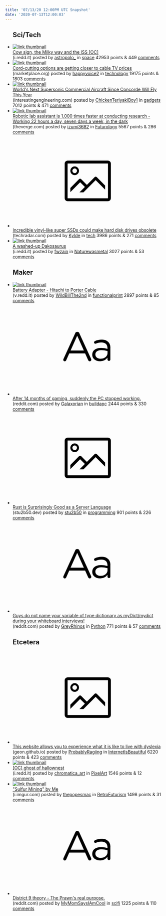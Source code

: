 ```yaml
---
title: '07/13/20 12:00PM UTC Snapshot'
date: '2020-07-13T12:00:03'
---
```

<ul>
<h2>Sci/Tech</h2>

<li><a href='https://i.redd.it/djzfxrkijia51.jpg'><img src='https://b.thumbs.redditmedia.com/8eN1hYNw2PMJZhkoPU6ZGvDEW-LjF_1uSzK1D4rxs5w.jpg' alt='link thumbnail'></a><div><div class='linkTitle'><a href='https://i.redd.it/djzfxrkijia51.jpg'>Cow sign, the Milky way and the ISS [OC]</a></div>(i.redd.it) posted by <a href='https://www.reddit.com/user/astropolo_'>astropolo_</a> in <a href='https://www.reddit.com/r/space'>space</a> 42953 points & 449 <a href='https://www.reddit.com/r/space/comments/hq4q8a/cow_sign_the_milky_way_and_the_iss_oc/'>comments</a></div></li>

<li><a href='https://www.marketplace.org/2020/07/03/cord-cutting-options-getting-closer-cable-tv-prices/'><img src='https://b.thumbs.redditmedia.com/bXZfemYSkBk3knPKeqjV6rPifXgkT1knHjsa2bXzwUU.jpg' alt='link thumbnail'></a><div><div class='linkTitle'><a href='https://www.marketplace.org/2020/07/03/cord-cutting-options-getting-closer-cable-tv-prices/'>Cord-cutting options are getting closer to cable TV prices</a></div>(marketplace.org) posted by <a href='https://www.reddit.com/user/happyvoice2'>happyvoice2</a> in <a href='https://www.reddit.com/r/technology'>technology</a> 19175 points & 1803 <a href='https://www.reddit.com/r/technology/comments/hpwshr/cordcutting_options_are_getting_closer_to_cable/'>comments</a></div></li>

<li><a href='https://interestingengineering.com/worlds-next-supersonic-commercial-aircraft-since-concorde-will-fly-this-year'><img src='https://a.thumbs.redditmedia.com/-uDCMuGqlXAIAoVSkJM8IGe6TRwL68_ucjvMxKDQlA4.jpg' alt='link thumbnail'></a><div><div class='linkTitle'><a href='https://interestingengineering.com/worlds-next-supersonic-commercial-aircraft-since-concorde-will-fly-this-year'>World's Next Supersonic Commercial Aircraft Since Concorde Will Fly This Year</a></div>(interestingengineering.com) posted by <a href='https://www.reddit.com/user/ChickenTeriyakiBoy1'>ChickenTeriyakiBoy1</a> in <a href='https://www.reddit.com/r/gadgets'>gadgets</a> 7012 points & 471 <a href='https://www.reddit.com/r/gadgets/comments/hpxf5w/worlds_next_supersonic_commercial_aircraft_since/'>comments</a></div></li>

<li><a href='https://www.theverge.com/21317052/mobile-autonomous-robot-lab-assistant-research-speed'><img src='https://a.thumbs.redditmedia.com/dwfwjKJwerWIY_HhXSEBX4e6Rz4AqdWxhKFNZbMxM04.jpg' alt='link thumbnail'></a><div><div class='linkTitle'><a href='https://www.theverge.com/21317052/mobile-autonomous-robot-lab-assistant-research-speed'>Robotic lab assistant is 1,000 times faster at conducting research - Working 22 hours a day, seven days a week, in the dark</a></div>(theverge.com) posted by <a href='https://www.reddit.com/user/izumi3682'>izumi3682</a> in <a href='https://www.reddit.com/r/Futurology'>Futurology</a> 5567 points & 286 <a href='https://www.reddit.com/r/Futurology/comments/hq7liq/robotic_lab_assistant_is_1000_times_faster_at/'>comments</a></div></li>

<li><a href='https://www.techradar.com/news/incredible-vinyl-like-ssds-could-make-hard-disk-drives-obsolete'><svg version='1.1' viewBox='-34 -14 104 64' preserveAspectRatio='xMidYMid meet' xmlns='http://www.w3.org/2000/svg' xmlns:xlink='http://www.w3.org/1999/xlink'>
    <title>link thumbnail</title>
    <path d='M32,4H4A2,2,0,0,0,2,6V30a2,2,0,0,0,2,2H32a2,2,0,0,0,2-2V6A2,2,0,0,0,32,4ZM4,30V6H32V30Z'></path>
    <path d='M8.92,14a3,3,0,1,0-3-3A3,3,0,0,0,8.92,14Zm0-4.6A1.6,1.6,0,1,1,7.33,11,1.6,1.6,0,0,1,8.92,9.41Z'></path>
    <path d='M22.78,15.37l-5.4,5.4-4-4a1,1,0,0,0-1.41,0L5.92,22.9v2.83l6.79-6.79L16,22.18l-3.75,3.75H15l8.45-8.45L30,24V21.18l-5.81-5.81A1,1,0,0,0,22.78,15.37Z'></path>
    </svg></a><div><div class='linkTitle'><a href='https://www.techradar.com/news/incredible-vinyl-like-ssds-could-make-hard-disk-drives-obsolete'>Incredible vinyl-like super SSDs could make hard disk drives obsolete</a></div>(techradar.com) posted by <a href='https://www.reddit.com/user/Kylde'>Kylde</a> in <a href='https://www.reddit.com/r/tech'>tech</a> 3986 points & 271 <a href='https://www.reddit.com/r/tech/comments/hpz2t6/incredible_vinyllike_super_ssds_could_make_hard/'>comments</a></div></li>

<li><a href='https://i.redd.it/udw46il97ja51.jpg'><img src='https://b.thumbs.redditmedia.com/dM_JN9rpuYAJgYMpR16Cv1b85A9PBMlWoVYfQ1Yc3pA.jpg' alt='link thumbnail'></a><div><div class='linkTitle'><a href='https://i.redd.it/udw46il97ja51.jpg'>A washed-up Dakosaurus</a></div>(i.redd.it) posted by <a href='https://www.reddit.com/user/fwzain'>fwzain</a> in <a href='https://www.reddit.com/r/Naturewasmetal'>Naturewasmetal</a> 3027 points & 53 <a href='https://www.reddit.com/r/Naturewasmetal/comments/hq6ok1/a_washedup_dakosaurus/'>comments</a></div></li>

<h2>Maker</h2>

<li><a href='https://v.redd.it/ozpgfyq7tfa51'><img src='https://b.thumbs.redditmedia.com/SUw6So-1RpNj3iVaUH9B3Ct8wClPwULR0bCU7poEZ6M.jpg' alt='link thumbnail'></a><div><div class='linkTitle'><a href='https://v.redd.it/ozpgfyq7tfa51'>Battery Adapter - Hitachi to Porter Cable</a></div>(v.redd.it) posted by <a href='https://www.reddit.com/user/WildBillThe2nd'>WildBillThe2nd</a> in <a href='https://www.reddit.com/r/functionalprint'>functionalprint</a> 2897 points & 85 <a href='https://www.reddit.com/r/functionalprint/comments/hpvdvi/battery_adapter_hitachi_to_porter_cable/'>comments</a></div></li>

<li><a href='https://www.reddit.com/r/buildapc/comments/hpti10/after_14_months_of_gaming_suddenly_the_pc_stopped/'><svg version='1.1' viewBox='-34 -12 104 64' preserveAspectRatio='xMidYMid slice' xmlns='http://www.w3.org/2000/svg' xmlns:xlink='http://www.w3.org/1999/xlink'>
    <title>text link thumbnail</title>
    <path d='M12.19,8.84a1.45,1.45,0,0,0-1.4-1h-.12a1.46,1.46,0,0,0-1.42,1L1.14,26.56a1.29,1.29,0,0,0-.14.59,1,1,0,0,0,1,1,1.12,1.12,0,0,0,1.08-.77l2.08-4.65h11l2.08,4.59a1.24,1.24,0,0,0,1.12.83,1.08,1.08,0,0,0,1.08-1.08,1.64,1.64,0,0,0-.14-.57ZM6.08,20.71l4.59-10.22,4.6,10.22Z'>
    </path>
    <path d='M32.24,14.78A6.35,6.35,0,0,0,27.6,13.2a11.36,11.36,0,0,0-4.7,1,1,1,0,0,0-.58.89,1,1,0,0,0,.94.92,1.23,1.23,0,0,0,.39-.08,8.87,8.87,0,0,1,3.72-.81c2.7,0,4.28,1.33,4.28,3.92v.5a15.29,15.29,0,0,0-4.42-.61c-3.64,0-6.14,1.61-6.14,4.64v.05c0,2.95,2.7,4.48,5.37,4.48a6.29,6.29,0,0,0,5.19-2.48V26.9a1,1,0,0,0,1,1,1,1,0,0,0,1-1.06V19A5.71,5.71,0,0,0,32.24,14.78Zm-.56,7.7c0,2.28-2.17,3.89-4.81,3.89-1.94,0-3.61-1.06-3.61-2.86v-.06c0-1.8,1.5-3,4.2-3a15.2,15.2,0,0,1,4.22.61Z'>
    </path>
    </svg></a><div><div class='linkTitle'><a href='https://www.reddit.com/r/buildapc/comments/hpti10/after_14_months_of_gaming_suddenly_the_pc_stopped/'>After 14 months of gaming, suddenly the PC stopped working.</a></div>(reddit.com) posted by <a href='https://www.reddit.com/user/Galaxorian'>Galaxorian</a> in <a href='https://www.reddit.com/r/buildapc'>buildapc</a> 2444 points & 330 <a href='https://www.reddit.com/r/buildapc/comments/hpti10/after_14_months_of_gaming_suddenly_the_pc_stopped/'>comments</a></div></li>

<li><a href='https://stu2b50.dev/posts/rust-is-surpris76171'><svg version='1.1' viewBox='-34 -14 104 64' preserveAspectRatio='xMidYMid meet' xmlns='http://www.w3.org/2000/svg' xmlns:xlink='http://www.w3.org/1999/xlink'>
    <title>link thumbnail</title>
    <path d='M32,4H4A2,2,0,0,0,2,6V30a2,2,0,0,0,2,2H32a2,2,0,0,0,2-2V6A2,2,0,0,0,32,4ZM4,30V6H32V30Z'></path>
    <path d='M8.92,14a3,3,0,1,0-3-3A3,3,0,0,0,8.92,14Zm0-4.6A1.6,1.6,0,1,1,7.33,11,1.6,1.6,0,0,1,8.92,9.41Z'></path>
    <path d='M22.78,15.37l-5.4,5.4-4-4a1,1,0,0,0-1.41,0L5.92,22.9v2.83l6.79-6.79L16,22.18l-3.75,3.75H15l8.45-8.45L30,24V21.18l-5.81-5.81A1,1,0,0,0,22.78,15.37Z'></path>
    </svg></a><div><div class='linkTitle'><a href='https://stu2b50.dev/posts/rust-is-surpris76171'>Rust is Surprisingly Good as a Server Language</a></div>(stu2b50.dev) posted by <a href='https://www.reddit.com/user/stu2b50'>stu2b50</a> in <a href='https://www.reddit.com/r/programming'>programming</a> 901 points & 226 <a href='https://www.reddit.com/r/programming/comments/hpzqvt/rust_is_surprisingly_good_as_a_server_language/'>comments</a></div></li>

<li><a href='https://www.reddit.com/r/Python/comments/hq8zp2/guys_do_not_name_your_variable_of_type_dictionary/'><svg version='1.1' viewBox='-34 -12 104 64' preserveAspectRatio='xMidYMid slice' xmlns='http://www.w3.org/2000/svg' xmlns:xlink='http://www.w3.org/1999/xlink'>
    <title>text link thumbnail</title>
    <path d='M12.19,8.84a1.45,1.45,0,0,0-1.4-1h-.12a1.46,1.46,0,0,0-1.42,1L1.14,26.56a1.29,1.29,0,0,0-.14.59,1,1,0,0,0,1,1,1.12,1.12,0,0,0,1.08-.77l2.08-4.65h11l2.08,4.59a1.24,1.24,0,0,0,1.12.83,1.08,1.08,0,0,0,1.08-1.08,1.64,1.64,0,0,0-.14-.57ZM6.08,20.71l4.59-10.22,4.6,10.22Z'>
    </path>
    <path d='M32.24,14.78A6.35,6.35,0,0,0,27.6,13.2a11.36,11.36,0,0,0-4.7,1,1,1,0,0,0-.58.89,1,1,0,0,0,.94.92,1.23,1.23,0,0,0,.39-.08,8.87,8.87,0,0,1,3.72-.81c2.7,0,4.28,1.33,4.28,3.92v.5a15.29,15.29,0,0,0-4.42-.61c-3.64,0-6.14,1.61-6.14,4.64v.05c0,2.95,2.7,4.48,5.37,4.48a6.29,6.29,0,0,0,5.19-2.48V26.9a1,1,0,0,0,1,1,1,1,0,0,0,1-1.06V19A5.71,5.71,0,0,0,32.24,14.78Zm-.56,7.7c0,2.28-2.17,3.89-4.81,3.89-1.94,0-3.61-1.06-3.61-2.86v-.06c0-1.8,1.5-3,4.2-3a15.2,15.2,0,0,1,4.22.61Z'>
    </path>
    </svg></a><div><div class='linkTitle'><a href='https://www.reddit.com/r/Python/comments/hq8zp2/guys_do_not_name_your_variable_of_type_dictionary/'>Guys do not name your variable of type dictionary as myDict/mydict during your whiteboard interviews!</a></div>(reddit.com) posted by <a href='https://www.reddit.com/user/GreyRhinos'>GreyRhinos</a> in <a href='https://www.reddit.com/r/Python'>Python</a> 771 points & 57 <a href='https://www.reddit.com/r/Python/comments/hq8zp2/guys_do_not_name_your_variable_of_type_dictionary/'>comments</a></div></li>

<h2>Etcetera</h2>

<li><a href='http://geon.github.io/programming/2016/03/03/dsxyliea'><svg version='1.1' viewBox='-34 -14 104 64' preserveAspectRatio='xMidYMid meet' xmlns='http://www.w3.org/2000/svg' xmlns:xlink='http://www.w3.org/1999/xlink'>
    <title>link thumbnail</title>
    <path d='M32,4H4A2,2,0,0,0,2,6V30a2,2,0,0,0,2,2H32a2,2,0,0,0,2-2V6A2,2,0,0,0,32,4ZM4,30V6H32V30Z'></path>
    <path d='M8.92,14a3,3,0,1,0-3-3A3,3,0,0,0,8.92,14Zm0-4.6A1.6,1.6,0,1,1,7.33,11,1.6,1.6,0,0,1,8.92,9.41Z'></path>
    <path d='M22.78,15.37l-5.4,5.4-4-4a1,1,0,0,0-1.41,0L5.92,22.9v2.83l6.79-6.79L16,22.18l-3.75,3.75H15l8.45-8.45L30,24V21.18l-5.81-5.81A1,1,0,0,0,22.78,15.37Z'></path>
    </svg></a><div><div class='linkTitle'><a href='http://geon.github.io/programming/2016/03/03/dsxyliea'>This website allows you to experience what it is like to live with dyslexia</a></div>(geon.github.io) posted by <a href='https://www.reddit.com/user/ProbablyRagiing'>ProbablyRagiing</a> in <a href='https://www.reddit.com/r/InternetIsBeautiful'>InternetIsBeautiful</a> 6220 points & 423 <a href='https://www.reddit.com/r/InternetIsBeautiful/comments/hq4hy9/this_website_allows_you_to_experience_what_it_is/'>comments</a></div></li>

<li><a href='https://i.redd.it/oh76udqznha51.png'><img src='https://b.thumbs.redditmedia.com/zkiXvhR2QoTc20-5lHBIBfEYvlcwh6ZSVvFLGeNunhk.jpg' alt='link thumbnail'></a><div><div class='linkTitle'><a href='https://i.redd.it/oh76udqznha51.png'>[OC] ghost of hallownest</a></div>(i.redd.it) posted by <a href='https://www.reddit.com/user/chromatica_art'>chromatica_art</a> in <a href='https://www.reddit.com/r/PixelArt'>PixelArt</a> 1546 points & 12 <a href='https://www.reddit.com/r/PixelArt/comments/hq1s0v/oc_ghost_of_hallownest/'>comments</a></div></li>

<li><a href='https://i.imgur.com/OHj5VJy.jpg'><img src='https://b.thumbs.redditmedia.com/i1p1lZv8GWvipSUKdN-UqiQq6eQPkZYWOKRWmMUzv9Y.jpg' alt='link thumbnail'></a><div><div class='linkTitle'><a href='https://i.imgur.com/OHj5VJy.jpg'>"Sulfur Mining" by Me</a></div>(i.imgur.com) posted by <a href='https://www.reddit.com/user/thepopesmac'>thepopesmac</a> in <a href='https://www.reddit.com/r/RetroFuturism'>RetroFuturism</a> 1498 points & 31 <a href='https://www.reddit.com/r/RetroFuturism/comments/hq2iqz/sulfur_mining_by_me/'>comments</a></div></li>

<li><a href='https://www.reddit.com/r/scifi/comments/hpwc2p/district_9_theory_the_prawns_real_purpose/'><svg version='1.1' viewBox='-34 -12 104 64' preserveAspectRatio='xMidYMid slice' xmlns='http://www.w3.org/2000/svg' xmlns:xlink='http://www.w3.org/1999/xlink'>
    <title>text link thumbnail</title>
    <path d='M12.19,8.84a1.45,1.45,0,0,0-1.4-1h-.12a1.46,1.46,0,0,0-1.42,1L1.14,26.56a1.29,1.29,0,0,0-.14.59,1,1,0,0,0,1,1,1.12,1.12,0,0,0,1.08-.77l2.08-4.65h11l2.08,4.59a1.24,1.24,0,0,0,1.12.83,1.08,1.08,0,0,0,1.08-1.08,1.64,1.64,0,0,0-.14-.57ZM6.08,20.71l4.59-10.22,4.6,10.22Z'>
    </path>
    <path d='M32.24,14.78A6.35,6.35,0,0,0,27.6,13.2a11.36,11.36,0,0,0-4.7,1,1,1,0,0,0-.58.89,1,1,0,0,0,.94.92,1.23,1.23,0,0,0,.39-.08,8.87,8.87,0,0,1,3.72-.81c2.7,0,4.28,1.33,4.28,3.92v.5a15.29,15.29,0,0,0-4.42-.61c-3.64,0-6.14,1.61-6.14,4.64v.05c0,2.95,2.7,4.48,5.37,4.48a6.29,6.29,0,0,0,5.19-2.48V26.9a1,1,0,0,0,1,1,1,1,0,0,0,1-1.06V19A5.71,5.71,0,0,0,32.24,14.78Zm-.56,7.7c0,2.28-2.17,3.89-4.81,3.89-1.94,0-3.61-1.06-3.61-2.86v-.06c0-1.8,1.5-3,4.2-3a15.2,15.2,0,0,1,4.22.61Z'>
    </path>
    </svg></a><div><div class='linkTitle'><a href='https://www.reddit.com/r/scifi/comments/hpwc2p/district_9_theory_the_prawns_real_purpose/'>District 9 theory - The Prawn's real purpose.</a></div>(reddit.com) posted by <a href='https://www.reddit.com/user/MyMomSaysIAmCool'>MyMomSaysIAmCool</a> in <a href='https://www.reddit.com/r/scifi'>scifi</a> 1225 points & 110 <a href='https://www.reddit.com/r/scifi/comments/hpwc2p/district_9_theory_the_prawns_real_purpose/'>comments</a></div></li>

</ul>
